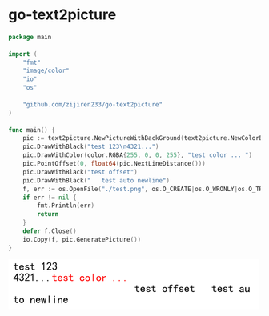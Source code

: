 # go-text2picture

```go
package main

import (
	"fmt"
	"image/color"
	"io"
	"os"

	"github.com/zijiren233/go-text2picture"
)

func main() {
	pic := text2picture.NewPictureWithBackGround(text2picture.NewColorBackGround(500, 100, text2picture.White), 320, 10, 5)
	pic.DrawWithBlack("test 123\n4321...")
	pic.DrawWithColor(color.RGBA{255, 0, 0, 255}, "test color ... ")
	pic.PointOffset(0, float64(pic.NextLineDistance()))
	pic.DrawWithBlack("test offset")
	pic.DrawWithBlack("   test auto newline")
	f, err := os.OpenFile("./test.png", os.O_CREATE|os.O_WRONLY|os.O_TRUNC, os.ModePerm)
	if err != nil {
		fmt.Println(err)
		return
	}
	defer f.Close()
	io.Copy(f, pic.GeneratePicture())
}
```

<img src="https://github.com/zijiren233/go-text2picture/blob/main/example/example.png" />